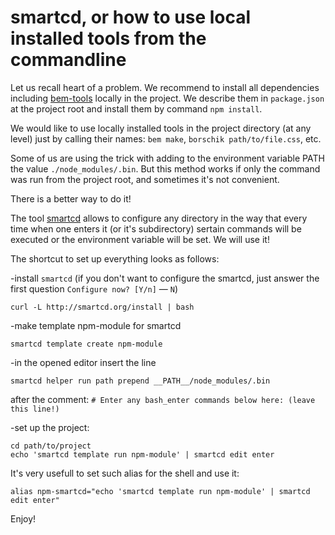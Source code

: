 # smartcd, or how to use local installed tools from the commandline

Let us recall heart of a problem. We recommend to install all dependencies including [bem-tools](http://bem.info/tools/bem/) locally in the project. We describe them in `package.json` at the project root and install them by command `npm install`.

We would like to use locally installed tools in the project directory (at any level) just by calling their names: `bem make`, `borschik path/to/file.css`, etc.

Some of us are using the trick with adding to the environment variable PATH the value `./node_modules/.bin`. But this method works if only the command was run from the project root, and sometimes it's not convenient.

There is a better way to do it!

The tool [smartcd](https://github.com/cxreg/smartcd) allows to configure any directory in the way that every time when one enters it (or it's subdirectory) sertain commands will be executed or the environment variable will be set. We will use it!

The shortcut to set up everything looks as follows:

-install `smartcd` (if you don't want to configure the smartcd, just answer the first question `Configure now? [Y/n]` — `N`)
```
curl -L http://smartcd.org/install | bash
```

-make template npm-module for smartcd
```
smartcd template create npm-module
```

-in the opened editor insert the line
```
smartcd helper run path prepend __PATH__/node_modules/.bin
```
after the comment: `# Enter any bash_enter commands below here: (leave this line!)`

-set up the project:
```
cd path/to/project
echo 'smartcd template run npm-module' | smartcd edit enter
```

It's very usefull to set such alias for the shell and use it:

```
alias npm-smartcd="echo 'smartcd template run npm-module' | smartcd edit enter"
```

Enjoy!
